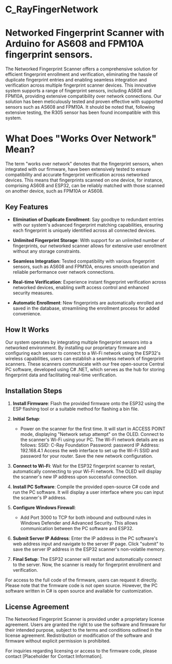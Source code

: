 # C_RayFingerNetwork

# Networked Fingerprint Scanner with Arduino for AS608 and FPM10A fingerprint sensors.

The Networked Fingerprint Scanner offers a comprehensive solution for efficient fingerprint enrollment and verification, eliminating the hassle of duplicate fingerprint entries and enabling seamless integration and verification across multiple fingerprint scanner devices. This innovative system supports a range of fingerprint sensors, including AS608 and FPM10A, providing extensive compatibility over network connections.
Our solution has been meticulously tested and proven effective with supported sensors such as AS608 and FPM10A. It should be noted that, following extensive testing, the R305 sensor has been found incompatible with this system.

# What Does "Works Over Network" Mean?
The term "works over network" denotes that the fingerprint sensors, when integrated with our firmware, have been extensively tested to ensure compatibility and accurate fingerprint verification across networked devices. This means that fingerprints scanned on one device, for instance, comprising AS608 and ESP32, can be reliably matched with those scanned on another device, such as FPM10A or AS608.

## Key Features

- **Elimination of Duplicate Enrollment**: Say goodbye to redundant entries with our system's advanced fingerprint matching capabilities, ensuring each fingerprint is uniquely identified across all connected devices.

- **Unlimited Fingerprint Storage**: With support for an unlimited number of fingerprints, our networked scanner allows for extensive user enrollment without any storage constraints.

- **Seamless Integration**: Tested compatibility with various fingerprint sensors, such as AS608 and FPM10A, ensures smooth operation and reliable performance over network connections.

- **Real-time Verification**: Experience instant fingerprint verification across networked devices, enabling swift access control and enhanced security measures.

- **Automatic Enrollment**: New fingerprints are automatically enrolled and saved in the database, streamlining the enrollment process for added convenience.

## How It Works

Our system operates by integrating multiple fingerprint sensors into a networked environment. By installing our proprietary firmware and configuring each sensor to connect to a Wi-Fi network using the ESP32's wireless capabilities, users can establish a seamless network of fingerprint scanners. These scanners communicate with our free open-source Central PC software, developed using C# .NET, which serves as the hub for storing fingerprint data and facilitating real-time verification.

## Installation Steps

1. **Install Firmware**: Flash the provided firmware onto the ESP32 using the ESP flashing tool or a suitable method for flashing a bin file.

2. **Initial Setup**:
   - Power on the scanner for the first time. It will start in ACCESS POINT mode, displaying "Network setup attempt" on the OLED.
   Connect to the scanner's Wi-Fi using your PC. The Wi-Fi network details are as follows:
   SSID: C-Ray Foundation
   Password: password
   IP Address: 192.168.4.1
   Access the web interface to set up the Wi-Fi SSID and password for your router.
   Save the new network configuration.

3. **Connect to Wi-Fi**: Wait for the ESP32 fingerprint scanner to restart, automatically connecting to your Wi-Fi network. The OLED will display the scanner's new IP address upon successful connection.

4. **Install PC Software**: Compile the provided open-source C# code and run the PC software. It will display a user interface where you can input the scanner's IP address.

5. **Configure Windows Firewall**:
   - Add Port 3000 to TCP for both inbound and outbound rules in Windows Defender and Advanced Security. This allows communication between the PC software and ESP32.

6. **Submit Server IP Address**: Enter the IP address in the PC software's web address input and navigate to the server IP page. Click "submit" to save the server IP address in the ESP32 scanner's non-volatile memory.

7. **Final Setup**: The ESP32 scanner will restart and automatically connect to the server. Now, the scanner is ready for fingerprint enrollment and verification.

For access to the full code of the firmware, users can request it directly. Please note that the firmware code is not open source. However, the PC software written in C# is open source and available for customization.

## License Agreement

The Networked Fingerprint Scanner is provided under a proprietary license agreement. Users are granted the right to use the software and firmware for their intended purpose, subject to the terms and conditions outlined in the license agreement. Redistribution or modification of the software and firmware without explicit permission is prohibited.

For inquiries regarding licensing or access to the firmware code, please contact [Placeholder for Contact Information].
